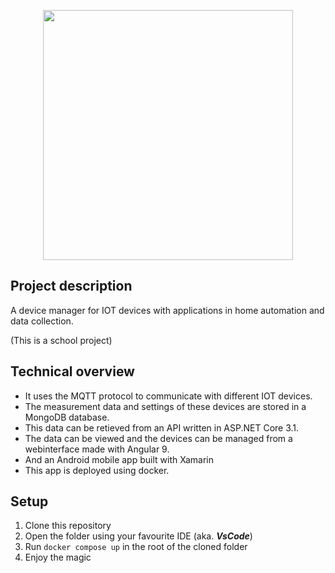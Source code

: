 <p align="center"><img src="https://www.jorenthijs.be/images/projects/iot_devicemanager.svg" width="400"></p>

## Project description

A device manager for IOT devices with applications in home automation and data collection.

(This is a school project)

## Technical overview

- It uses the MQTT protocol to communicate with different IOT devices.
- The measurement data and settings of these devices are stored in a MongoDB database.
- This data can be retieved from an API written in ASP.NET Core 3.1.
- The data can be viewed and the devices can be managed from a webinterface made with Angular 9.
- And an Android mobile app built with Xamarin
- This app is deployed using docker.

## Setup

1. Clone this repository
2. Open the folder using your favourite IDE (aka. _**VsCode**_)
3. Run `docker compose up` in the root of the cloned folder
4. Enjoy the magic

